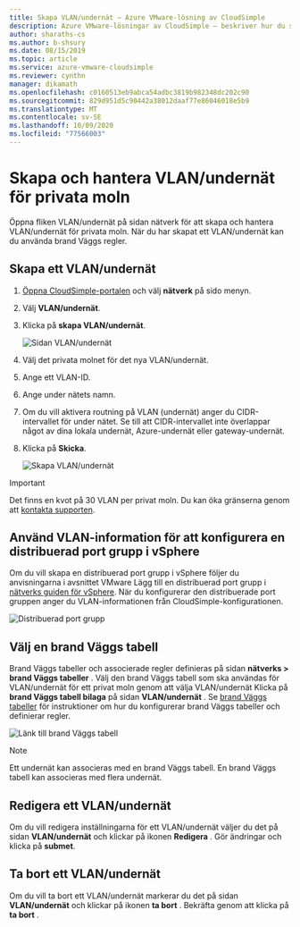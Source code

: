 ```yaml
---
title: Skapa VLAN/undernät – Azure VMware-lösning av CloudSimple
description: Azure VMware-lösningar av CloudSimple – beskriver hur du skapar och hanterar VLAN/undernät för dina privata moln och sedan använder brand Väggs regler.
author: sharaths-cs
ms.author: b-shsury
ms.date: 08/15/2019
ms.topic: article
ms.service: azure-vmware-cloudsimple
ms.reviewer: cynthn
manager: dikamath
ms.openlocfilehash: c0160513eb9abca54adbc3819b982348dc202c90
ms.sourcegitcommit: 829d951d5c90442a38012daaf77e86046018e5b9
ms.translationtype: MT
ms.contentlocale: sv-SE
ms.lasthandoff: 10/09/2020
ms.locfileid: "77566003"
---
```

# <a name="create-and-manage-vlanssubnets-for-your-private-clouds"></a>Skapa och hantera VLAN/undernät för privata moln

Öppna fliken VLAN/undernät på sidan nätverk för att skapa och hantera VLAN/undernät för privata moln. När du har skapat ett VLAN/undernät kan du använda brand Väggs regler.

## <a name="create-a-vlansubnet"></a>Skapa ett VLAN/undernät

1. [Öppna CloudSimple-portalen](access-cloudsimple-portal.md) och välj **nätverk** på sido menyn.
2. Välj **VLAN/undernät**.
3. Klicka på **skapa VLAN/undernät**.

    ![Sidan VLAN/undernät](media/vlan-subnet-page.png)

4. Välj det privata molnet för det nya VLAN/undernät.
5. Ange ett VLAN-ID.
6. Ange under nätets namn.
7. Om du vill aktivera routning på VLAN (undernät) anger du CIDR-intervallet för under nätet. Se till att CIDR-intervallet inte överlappar något av dina lokala undernät, Azure-undernät eller gateway-undernät.
8. Klicka på **Skicka**.

    ![Skapa VLAN/undernät](media/create-new-vlan-subnet-details.png)


> [!IMPORTANT]
> Det finns en kvot på 30 VLAN per privat moln. Du kan öka gränserna genom att [kontakta supporten](https://portal.azure.com/#blade/Microsoft_Azure_Support/HelpAndSupportBlade/newsupportrequest).

## <a name="use-vlan-information-to-set-up-a-distributed-port-group-in-vsphere"></a>Använd VLAN-information för att konfigurera en distribuerad port grupp i vSphere

Om du vill skapa en distribuerad port grupp i vSphere följer du anvisningarna i avsnittet VMware Lägg till en distribuerad port grupp i <a href="https://docs.vmware.com/en/VMware-vSphere/6.5/vsphere-esxi-vcenter-server-65-networking-guide.pdf" target="_blank">nätverks guiden för vSphere</a>. När du konfigurerar den distribuerade port gruppen anger du VLAN-informationen från CloudSimple-konfigurationen.

![Distribuerad port grupp](media/distributed-port-group.png)

## <a name="select-a-firewall-table"></a>Välj en brand Väggs tabell

Brand Väggs tabeller och associerade regler definieras på sidan **nätverks > brand Väggs tabeller** . Välj den brand Väggs tabell som ska användas för VLAN/undernät för ett privat moln genom att välja VLAN/undernät Klicka på **brand Väggs tabell bilaga** på sidan **VLAN/undernät** . Se [brand Väggs tabeller](firewall.md) för instruktioner om hur du konfigurerar brand Väggs tabeller och definierar regler.

![Länk till brand Väggs tabell](media/vlan-subnet-firewall-link.png)

> [!NOTE]
> Ett undernät kan associeras med en brand Väggs tabell. En brand Väggs tabell kan associeras med flera undernät.

## <a name="edit-a-vlansubnet"></a>Redigera ett VLAN/undernät

Om du vill redigera inställningarna för ett VLAN/undernät väljer du det på sidan **VLAN/undernät** och klickar på ikonen **Redigera** . Gör ändringar och klicka på **submet**.

## <a name="delete-a-vlansubnet"></a>Ta bort ett VLAN/undernät

Om du vill ta bort ett VLAN/undernät markerar du det på sidan **VLAN/undernät** och klickar på ikonen **ta bort** . Bekräfta genom att klicka på **ta bort** .
